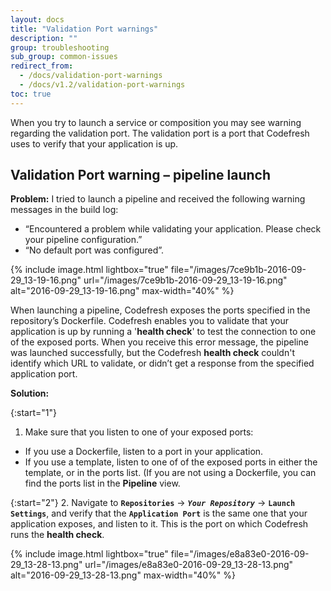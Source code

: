 ```yaml
---
layout: docs
title: "Validation Port warnings"
description: ""
group: troubleshooting
sub_group: common-issues
redirect_from:
  - /docs/validation-port-warnings
  - /docs/v1.2/validation-port-warnings
toc: true
---
```

When you try to launch a service or composition you may see warning regarding the validation port. The validation port is a port that Codefresh uses to verify that your application is up.

## Validation Port warning – pipeline launch
**Problem:** I tried to launch a pipeline and received the following warning messages in the build log:        

  * “Encountered a problem while validating your application. Please check your pipeline configuration.”
  * “No default port was configured”.

{% include 
image.html 
lightbox="true" 
file="/images/7ce9b1b-2016-09-29_13-19-16.png" 
url="/images/7ce9b1b-2016-09-29_13-19-16.png"
alt="2016-09-29_13-19-16.png" 
max-width="40%"
%}
  
When launching a pipeline, Codefresh exposes the ports specified in the repository’s Dockerfile. Codefresh enables you to validate that your application is up by running a '**health check**' to test the connection to one of the exposed ports. When you receive this error message, the pipeline was launched successfully, but the Codefresh **health check** couldn't identify which URL to validate, or didn’t get a response from the specified application port.  

**Solution:**

{:start="1"}
1. Make sure that you listen to one of your exposed ports:
  * If you use a Dockerfile, listen to a port in your application.
  * If you use a template, listen to one of of the exposed ports in either the template, or in the ports list. (If you are not using a Dockerfile, you can find the ports list in the **Pipeline** view.

{:start="2"}
2. Navigate to **`Repositories`** &#8594; **_`Your Repository`_** &#8594; **`Launch Settings`**, and verify that the **`Application Port`** is the same one that your application exposes, and listen to it. This is the port on which Codefresh runs the **health check**.

{% include 
image.html 
lightbox="true" 
file="/images/e8a83e0-2016-09-29_13-28-13.png" 
url="/images/e8a83e0-2016-09-29_13-28-13.png"
alt="2016-09-29_13-28-13.png" 
max-width="40%"
%}
